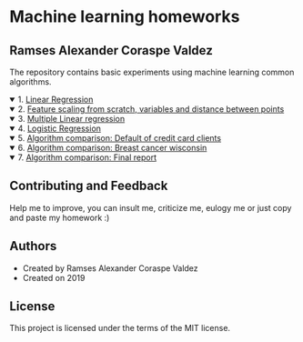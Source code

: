 # Machine learning homeworks
## Ramses Alexander Coraspe Valdez
The repository contains basic experiments using machine learning common algorithms.
<details open>   
<summary> 1. <a href="https://wittline.github.io/MachineLearning/Linear%20Regression/Pages/Linear_regression.html">Linear Regression</a></summary>
   
</details>

<details open>   
<summary> 2. <a href="https://wittline.github.io/MachineLearning/Feature%20scaling/Pages/feature_scaling.html">Feature scaling from scratch, variables and distance between points</a></summary>
   
</details>

<details open>   
<summary> 3. <a href="https://wittline.github.io/MachineLearning/Multiple%20linear%20regression/Pages/Multiple_linear_regression.html">Multiple Linear regression</a></summary>
   
</details>

<details open>   
<summary> 4. <a href="https://wittline.github.io/MachineLearning/Logistic%20Regression/Pages/Logistic_Regression.html">Logistic Regression</a></summary>   
   
</details>

<details open>   
<summary> 5. <a href="https://wittline.github.io/MachineLearning/Algorithm%20comparison/Pages/Default_of_credit_card_clients.html">Algorithm comparison: Default of credit card clients </a></summary>       
   
</details>

<details open>   
<summary> 6. <a href="https://wittline.github.io/MachineLearning/Algorithm%20comparison/Pages/Breast_cancer_wisconsin.html">Algorithm comparison: Breast cancer wisconsin</a></summary>       
   
</details>

<details open>   
<summary> 7. <a href="https://wittline.github.io/MachineLearning/Algorithm%20comparison/Pages/Proyecto.pdf">Algorithm comparison: Final report</a></summary>       
   
</details>

## Contributing and Feedback
Help me to improve, you can insult me, criticize me, eulogy me or just copy and paste my homework :)

## Authors
- Created by Ramses Alexander Coraspe Valdez
- Created on 2019

## License
This project is licensed under the terms of the MIT license.
